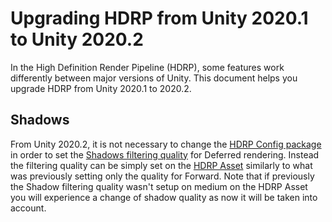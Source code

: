 # Upgrading HDRP from Unity 2020.1 to Unity 2020.2

In the High Definition Render Pipeline (HDRP), some features work differently between major versions of Unity. This document helps you upgrade HDRP from Unity 2020.1 to 2020.2.

## Shadows

From Unity 2020.2, it is not necessary to change the [HDRP Config package](HDRP-Config-Package.html) in order to set the [Shadows filtering quality](HDRP-Asset.html#FilteringQualities) for Deferred rendering. Instead the filtering quality can be simply set on the [HDRP Asset](HDRP-Asset.html#FilteringQualities) similarly to what was previously setting only the quality for Forward. Note that if previously the Shadow filtering quality wasn't setup on medium on the HDRP Asset you will experience a change of shadow quality as now it will be taken into account.


